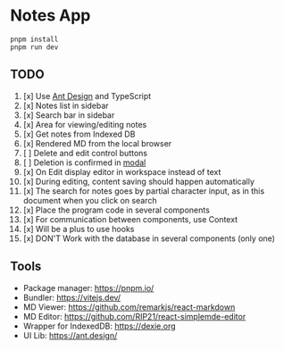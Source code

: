 # Notes App

```shell
pnpm install
pnpm run dev
```

## TODO
1. [x] Use [Ant Design](https://ant.design/) and TypeScript
2. [x] Notes list in sidebar
3. [x] Search bar in sidebar
4. [x] Area for viewing/editing notes
5. [x] Get notes from Indexed DB
6. [x] Rendered MD from the local browser
7. [ ] Delete and edit control buttons
8. [ ] Deletion is confirmed in [modal](https://ant.design/components/modal/)
9. [x] On Edit display editor in workspace instead of text
10. [x] During editing, content saving should happen automatically
11. [x] The search for notes goes by partial character input, as in this document when you click on search
12. [x] Place the program code in several components
13. [x] For communication between components, use Context
14. [x] Will be a plus to use hooks
15. [x] DON'T Work with the database in several components (only one)

## Tools
- Package manager: https://pnpm.io/
- Bundler: https://vitejs.dev/
- MD Viewer: https://github.com/remarkjs/react-markdown
- MD Editor: https://github.com/RIP21/react-simplemde-editor
- Wrapper for IndexedDB: https://dexie.org
- UI Lib: https://ant.design/
